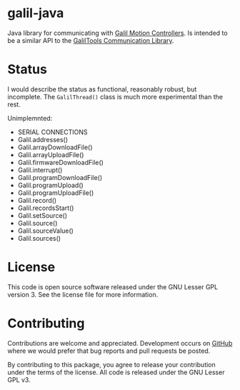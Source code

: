
galil-java
==========

Java library for communicating with [Galil Motion Controllers](http://www.galil.com/).
Is intended to be a similar API to the [GalilTools Communication Library](http://www.galil.com/downloads/api).



Status
======

I would describe the status as functional, reasonably robust, but
incomplete. The `GalilThread()` class is much more experimental than the
rest.

Unimplemnted:

 * SERIAL CONNECTIONS
 * Galil.addresses()
 * Galil.arrayDownloadFile()
 * Galil.arrayUploadFile()
 * Galil.firmwareDownloadFile()
 * Galil.interrupt()
 * Galil.programDownloadFile()
 * Galil.programUpload()
 * Galil.programUploadFile()
 * Galil.record()
 * Galil.recordsStart()
 * Galil.setSource()
 * Galil.source()
 * Galil.sourceValue()
 * Galil.sources()



License
=======

This code is open source software released under the GNU Lesser GPL
version 3. See the license file for more information.



Contributing
============

Contributions are welcome and appreciated. Development occurs on
[GitHub](https://github.com/duelafn/galil-java) where we would prefer that
bug reports and pull requests be posted.

By contributing to this package, you agree to release your contribution
under the terms of the license. All code is released under the GNU Lesser
GPL v3.
